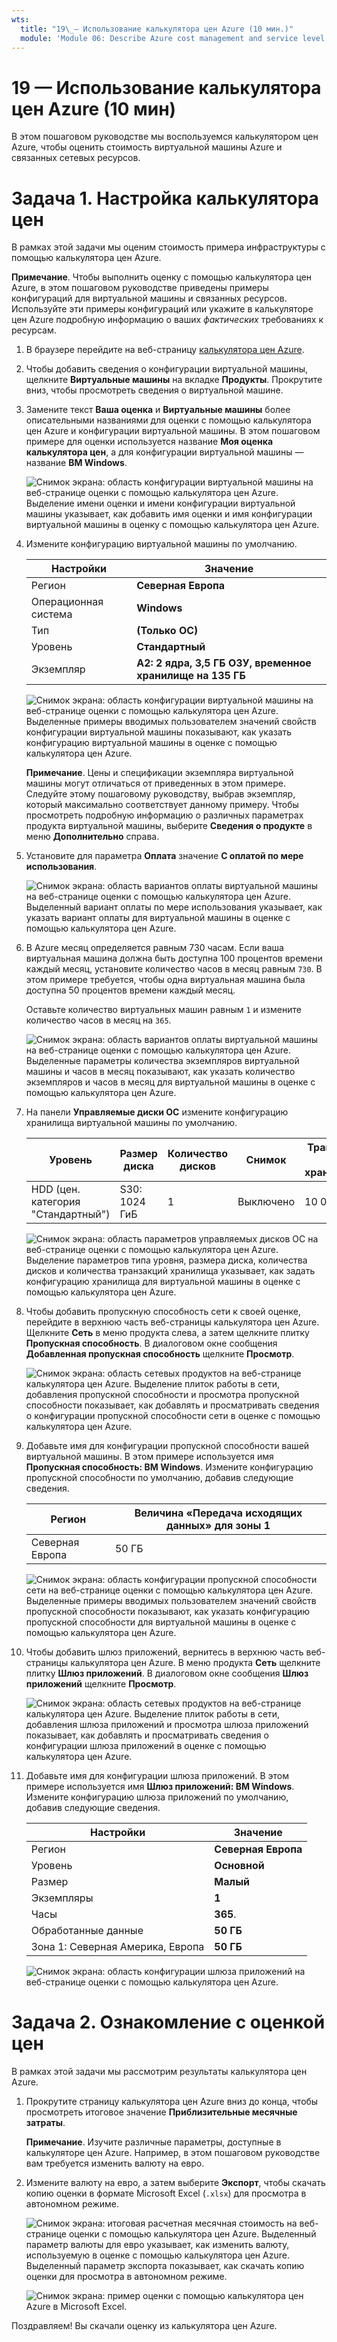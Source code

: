 ```yaml
---
wts:
  title: "19\_— Использование калькулятора цен Azure (10 мин.)"
  module: 'Module 06: Describe Azure cost management and service level agreements'
---
```

# <a name="19---use-the-pricing-calculator-10-min"></a>19 — Использование калькулятора цен Azure (10 мин)

В этом пошаговом руководстве мы воспользуемся калькулятором цен Azure, чтобы оценить стоимость виртуальной машины Azure и связанных сетевых ресурсов.

# <a name="task-1-configure-the-pricing-calculator"></a>Задача 1. Настройка калькулятора цен

В рамках этой задачи мы оценим стоимость примера инфраструктуры с помощью калькулятора цен Azure. 

**Примечание**. Чтобы выполнить оценку с помощью калькулятора цен Azure, в этом пошаговом руководстве приведены примеры конфигураций для виртуальной машины и связанных ресурсов. Используйте эти примеры конфигураций или укажите в калькуляторе цен Azure подробную информацию о ваших *фактических* требованиях к ресурсам.

1. В браузере перейдите на веб-страницу [калькулятора цен Azure](https://azure.microsoft.com/en-us/pricing/calculator/).

2. Чтобы добавить сведения о конфигурации виртуальной машины, щелкните **Виртуальные машины** на вкладке **Продукты**. Прокрутите вниз, чтобы просмотреть сведения о виртуальной машине. 

3. Замените текст **Ваша оценка** и **Виртуальные машины** более описательными названиями для оценки с помощью калькулятора цен Azure и конфигурации виртуальной машины. В этом пошаговом примере для оценки используется название **Моя оценка калькулятора цен**, а для конфигурации виртуальной машины — название **ВМ Windows**.

   ![Снимок экрана: область конфигурации виртуальной машины на веб-странице оценки с помощью калькулятора цен Azure. Выделение имени оценки и имени конфигурации виртуальной машины указывает, как добавить имя оценки и имя конфигурации виртуальной машины в оценку с помощью калькулятора цен Azure.](../images/1901.png)

4. Измените конфигурацию виртуальной машины по умолчанию.

    | Настройки | Значение |
    | -- | -- |
    | Регион | **Северная Европа** |
    | Операционная система | **Windows** |
    | Тип | **(Только ОС)** |
    | Уровень | **Стандартный** |  
    | Экземпляр | **A2: 2 ядра, 3,5 ГБ ОЗУ, временное хранилище на 135 ГБ** |

   ![Снимок экрана: область конфигурации виртуальной машины на веб-странице оценки с помощью калькулятора цен Azure. Выделенные примеры вводимых пользователем значений свойств конфигурации виртуальной машины показывают, как указать конфигурацию виртуальной машины в оценке с помощью калькулятора цен Azure.](../images/1902.png)

    **Примечание**. Цены и спецификации экземпляра виртуальной машины могут отличаться от приведенных в этом примере. Следуйте этому пошаговому руководству, выбрав экземпляр, который максимально соответствует данному примеру. Чтобы просмотреть подробную информацию о различных параметрах продукта виртуальной машины, выберите **Сведения о продукте** в меню **Дополнительно** справа.

5. Установите для параметра **Оплата** значение **С оплатой по мере использования**.

   ![Снимок экрана: область вариантов оплаты виртуальной машины на веб-странице оценки с помощью калькулятора цен Azure. Выделенный вариант оплаты по мере использования указывает, как указать вариант оплаты для виртуальной машины в оценке с помощью калькулятора цен Azure.](../images/1903.png)

6. В Azure месяц определяется равным 730 часам. Если ваша виртуальная машина должна быть доступна 100 процентов времени каждый месяц, установите количество часов в месяц равным `730`. В этом примере требуется, чтобы одна виртуальная машина была доступна 50 процентов времени каждый месяц.

    Оставьте количество виртуальных машин равным `1` и измените количество часов в месяц на `365`.

   ![Снимок экрана: область вариантов оплаты виртуальной машины на веб-странице оценки с помощью калькулятора цен Azure. Выделенные параметры количества экземпляров виртуальной машины и часов в месяц показывают, как указать количество экземпляров и часов в месяц для виртуальной машины в оценке с помощью калькулятора цен Azure.](../images/1904.png)

7. На панели **Управляемые диски ОС** измените конфигурацию хранилища виртуальной машины по умолчанию.

    | Уровень | Размер диска | Количество дисков | Снимок | Транзакции с хранилищем |
    | ---- | --------- | --------------- | -------- | -------------------- |
    | HDD (цен. категория "Стандартный") | S30: 1024 ГиБ | 1 | Выключено | 10 000 |

   ![Снимок экрана: область параметров управляемых дисков ОС на веб-странице оценки с помощью калькулятора цен Azure. Выделение параметров типа уровня, размера диска, количества дисков и количества транзакций хранилища указывает, как задать конфигурацию хранилища для виртуальной машины в оценке с помощью калькулятора цен Azure.](../images/1905.png)

8. Чтобы добавить пропускную способность сети к своей оценке, перейдите в верхнюю часть веб-страницы калькулятора цен Azure. Щелкните **Сеть** в меню продукта слева, а затем щелкните плитку **Пропускная способность**. В диалоговом окне сообщения **Добавленная пропускная способность** щелкните **Просмотр**.

   ![Снимок экрана: область сетевых продуктов на веб-странице калькулятора цен Azure. Выделение плиток работы в сети, добавления пропускной способности и просмотра пропускной способности показывает, как добавлять и просматривать сведения о конфигурации пропускной способности сети в оценке с помощью калькулятора цен Azure.](../images/1906.png)

9. Добавьте имя для конфигурации пропускной способности вашей виртуальной машины. В этом примере используется имя **Пропускная способность: ВМ Windows**. Измените конфигурацию пропускной способности по умолчанию, добавив следующие сведения.

    | Регион | Величина «Передача исходящих данных» для зоны 1 |
    | ------ | -------------------------------------- |
    | Северная Европа | 50 ГБ |

   ![Снимок экрана: область конфигурации пропускной способности сети на веб-странице оценки с помощью калькулятора цен Azure. Выделенные примеры вводимых пользователем значений свойств пропускной способности показывают, как указать конфигурацию пропускной способности для виртуальной машины в оценке с помощью калькулятора цен Azure.](../images/1907.png)

10. Чтобы добавить шлюз приложений, вернитесь в верхнюю часть веб-страницы калькулятора цен Azure. В меню продукта **Сеть** щелкните плитку **Шлюз приложений**. В диалоговом окне сообщения **Шлюз приложений** щелкните **Просмотр**.

    ![Снимок экрана: область сетевых продуктов на веб-странице калькулятора цен Azure. Выделение плиток работы в сети, добавления шлюза приложений и просмотра шлюза приложений показывает, как добавлять и просматривать сведения о конфигурации шлюза приложений в оценке с помощью калькулятора цен Azure.](../images/1908.png)

11. Добавьте имя для конфигурации шлюза приложений. В этом примере используется имя **Шлюз приложений: ВМ Windows**. Измените конфигурацию шлюза приложений по умолчанию, добавив следующие сведения.

    | Настройки | Значение |
    | -- | -- |
    | Регион | **Северная Европа** |
    | Уровень | **Основной** |
    | Размер | **Малый** |
    | Экземпляры | **1** |  
    | Часы | **365**. |
    | Обработанные данные | **50 ГБ** |
    | Зона 1: Северная Америка, Европа | **50 ГБ**|

    ![Снимок экрана: область конфигурации шлюза приложений на веб-странице оценки с помощью калькулятора цен Azure.](../images/1909.png)


# <a name="task-2-review-the-pricing-estimate"></a>Задача 2. Ознакомление с оценкой цен

В рамках этой задачи мы рассмотрим результаты калькулятора цен Azure. 

1. Прокрутите страницу калькулятора цен Azure вниз до конца, чтобы просмотреть итоговое значение **Приблизительные месячные затраты**.

    **Примечание**. Изучите различные параметры, доступные в калькуляторе цен Azure. Например, в этом пошаговом руководстве вам требуется изменить валюту на евро.

2. Измените валюту на евро, а затем выберите **Экспорт**, чтобы скачать копию оценки в формате Microsoft Excel (`.xlsx`) для просмотра в автономном режиме.

    ![Снимок экрана: итоговая расчетная месячная стоимость на веб-странице оценки с помощью калькулятора цен Azure. Выделенный параметр валюты для евро указывает, как изменить валюту, используемую в оценке с помощью калькулятора цен Azure. Выделенный параметр экспорта показывает, как скачать копию оценки для просмотра в автономном режиме.](../images/1910.png)

    ![Снимок экрана: пример оценки с помощью калькулятора цен Azure в Microsoft Excel.](../images/1911.png)

Поздравляем! Вы скачали оценку из калькулятора цен Azure.
